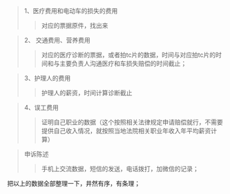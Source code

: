 > 1、医疗费用和电动车的损失的费用
>> 对应的票据原件，找出来

> 2、 交通费用、营养费用
>> 对应的医疗诊断的票据，或者拍tc片的数据，时间与对应拍tc片的时间和与主要负责人沟通医疗和车损失赔偿的时间截止；

> 3、护理人的费用
>> 护理人的薪资，时间计算诊断截止

> 4、误工费用
>> 证明自己职业的数据（这个按照相关法律规定申请赔偿就行，不需要提供自己收入情况，就按照当地法院相关职业年收入年平均薪资计算）

> 申诉陈述
>> 手机上交流数据，短信的发送，电话拨打，加微信的记录；

把以上的数据全部整理一下，井然有序，有条理；



